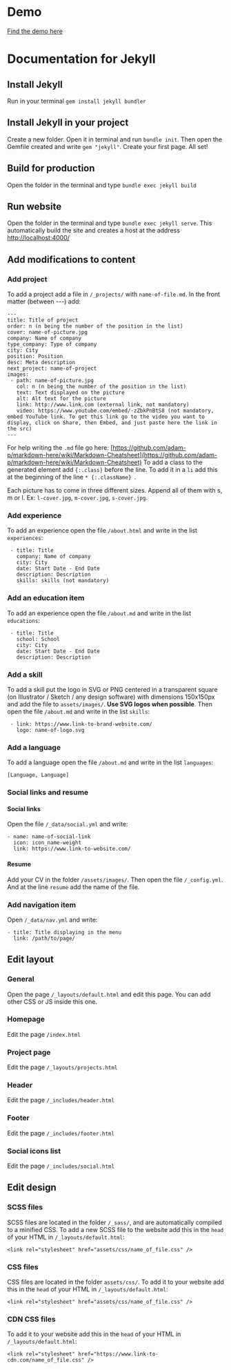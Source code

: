 # Demo

[Find the demo here](https://www.julien-sebag.fr/templates/portfolio-2019-demo/)

# Documentation for Jekyll

## Install Jekyll

Run in your terminal `gem install jekyll bundler`

## Install Jekyll in your project

Create a new folder. Open it in terminal and run `bundle init`. Then open the Gemfile created and write `gem "jekyll"`. Create your first page. All set!

## Build for production

Open the folder in the terminal and type `bundle exec jekyll build`

## Run website

Open the folder in the terminal and type `bundle exec jekyll serve`. This automatically build the site and creates a host at the address [http://localhost:4000/](http://localhost:4000/)

## Add modifications to content

### Add project

To add a project add a file in `/_projects/` with `name-of-file.md`. In the front matter (between ---) add:
```
---
title: Title of project
order: n (n being the number of the position in the list)
cover: name-of-picture.jpg
company: Name of company
type_company: Type of company
city: City
position: Position
desc: Meta description
next_project: name-of-project
images:
 - path: name-of-picture.jpg
   col: n (n being the number of the position in the list)
   text: Text displayed on the picture
   alt: Alt text for the picture
   link: http://www.link.com (external link, not mandatory)
   video: https://www.youtube.com/embed/-zZbkPnBtS8 (not mandatory, embed YouTube link. To get this link go to the video you want to display, click on Share, then Embed, and just paste here the link in the src)
---
```
For help writing the `.md` file go here: [https://github.com/adam-p/markdown-here/wiki/Markdown-Cheatsheet](https://github.com/adam-p/markdown-here/wiki/Markdown-Cheatsheet)
To add a class to the generated element add `{:.class}` before the line. To add it in a `li` add this at the beginning of the line `* {:.className} `.

Each picture has to come in three different sizes. Append all of them with s, m or l. Ex: `l-cover.jpg`, `m-cover.jpg`, `s-cover.jpg`.

### Add experience

To add an experience open the file `/about.html` and write in the list `experiences`:
```
 - title: Title
   company: Name of company
   city: City
   date: Start Date - End Date
   description: Description
   skills: skills (not mandatory)
```

### Add an education item

To add an experience open the file `/about.md` and write in the list `educations`:
```
 - title: Title
   school: School
   city: City
   date: Start Date - End Date
   description: Description
```

### Add a skill

To add a skill put the logo in SVG or PNG centered in a transparent square (on Illustrator / Sketch / any design software) with dimensions 150x150px and add the file to `assets/images/`. **Use SVG logos when possible**. Then open the file `/about.md` and write in the list `skills`:
```
 - link: https://www.link-to-brand-website.com/
   logo: name-of-logo.svg
```

### Add a language

To add a language open the file `/about.md` and write in the list `languages`:
```
[Language, Language]
```

### Social links and resume

#### Social links

Open the file `/_data/social.yml` and write:
```
- name: name-of-social-link
  icon: icon_name-weight
  link: https://www.link-to-website.com/
```

#### Resume

Add your CV in the folder `/assets/images/`. Then open the file `/_config.yml`. And at the line `resume` add the name of the file.

### Add navigation item

Open `/_data/nav.yml` and write:
```
- title: Title displaying in the menu
  link: /path/to/page/
```

## Edit layout

### General

Open the page `/_layouts/default.html` and edit this page. You can add other CSS or JS inside this one.

### Homepage

Edit the page `/index.html`

### Project page

Edit the page `/_layouts/projects.html`

### Header

Edit the page `/_includes/header.html`

### Footer

Edit the page `/_includes/footer.html`

### Social icons list

Edit the page `/_includes/social.html`

## Edit design

### SCSS files

SCSS files are located in the folder `/_sass/`, and are automatically compiled to a minified CSS. To add a new SCSS file to the website add this in the `head` of your HTML in `/_layouts/default.html`:
```
<link rel="stylesheet" href="assets/css/name_of_file.css" />
```

### CSS files

CSS files are located in the folder `assets/css/`. To add it to your website add this in the `head` of your HTML in `/_layouts/default.html`:
```
<link rel="stylesheet" href="assets/css/name_of_file.css" />
```

### CDN CSS files

To add it to your website add this in the `head` of your HTML in `/_layouts/default.html`:
```
<link rel="stylesheet" href="https://www.link-to-cdn.com/name_of_file.css" />
```